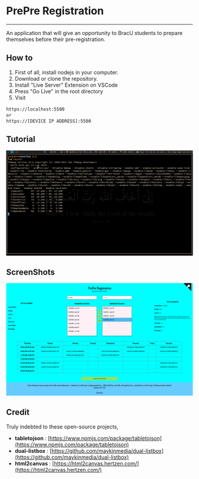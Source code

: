 # PrePre Registration
---

An application that will give an opportunity to BracU students to prepare themselves before their pre-registration.


## How to

1. First of all, install nodejs in your computer.   
2. Download or clone the repository.
3. Install "Live Server" Extension on VSCode
4. Press "Go Live" in the root directory
5. Visit
```
https://localhost:5500
or 
https://[DEVICE IP ADDRESS]:5500
```



## Tutorial

![tut1](./screenshots/tut.gif)



## ScreenShots

![ss1](./screenshots/demo_desktop.png)



## Credit

Truly indebted to these open-source projects,

* **tabletojson** : [https://www.npmjs.com/package/tabletojson](https://www.npmjs.com/package/tabletojson)
* **dual-listbox** : [https://github.com/maykinmedia/dual-listbox](https://github.com/maykinmedia/dual-listbox)
* **html2canvas** : [https://html2canvas.hertzen.com/](https://html2canvas.hertzen.com/) 
